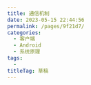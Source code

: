 ```yaml
---
title: 通信机制
date: 2023-05-15 22:44:56
permalink: /pages/9f21d7/
categories: 
  - 客户端
  - Android
  - 系统原理
tags: 
  - 
titleTag: 草稿
---
```

